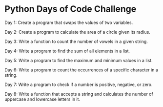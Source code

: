 # Python Days of Code Challenge

Day 1: Create a program that swaps the values of two variables.

Day 2: Create a program to calculate the area of a circle given its radius.

Day 3: Write a function to count the number of vowels in a given string.

Day 4: Write a program to find the sum of all elements in a list.

Day 5: Write a program to find the maximum and minimum values in a list.

Day 6: Write a program to count the occurrences of a specific character in a string.

Day 7: Write a program to check if a number is positive, negative, or zero.

Day 8: Write a function that accepts a string and calculates the number of uppercase and lowercase letters in it.